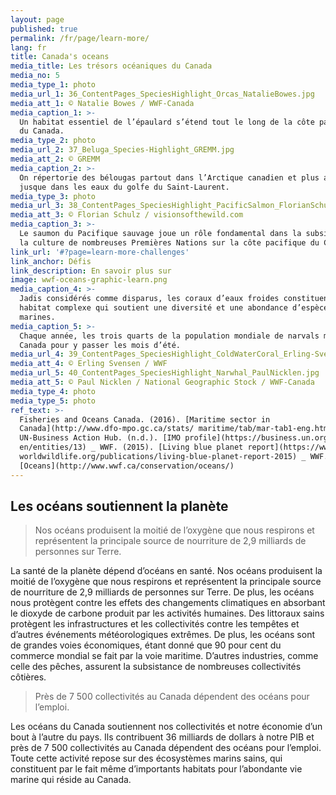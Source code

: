 ```yaml
---
layout: page
published: true
permalink: /fr/page/learn-more/
lang: fr
title: Canada's oceans
media_title: Les trésors océaniques du Canada
media_no: 5
media_type_1: photo
media_url_1: 36_ContentPages_SpeciesHighlight_Orcas_NatalieBowes.jpg
media_att_1: © Natalie Bowes / WWF-Canada
media_caption_1: >-
  Un habitat essentiel de l’épaulard s’étend tout le long de la côte pacifique
  du Canada.
media_type_2: photo
media_url_2: 37_Beluga_Species-Highlight_GREMM.jpg
media_att_2: © GREMM
media_caption_2: >-
  On répertorie des bélougas partout dans l’Arctique canadien et plus au sud
  jusque dans les eaux du golfe du Saint-Laurent.
media_type_3: photo
media_url_3: 38_ContentPages_SpeciesHighlight_PacificSalmon_FlorianSchulz.jpg
media_att_3: © Florian Schulz / visionsofthewild.com
media_caption_3: >-
  Le saumon du Pacifique sauvage joue un rôle fondamental dans la subsistance et
  la culture de nombreuses Premières Nations sur la côte pacifique du Canada.
link_url: '#?page=learn-more-challenges'
link_anchor: Défis
link_description: En savoir plus sur
image: wwf-oceans-graphic-learn.png
media_caption_4: >-
  Jadis considérés comme disparus, les coraux d’eaux froides constituent un
  habitat complexe qui soutient une diversité et une abondance d’espèces
  marines.
media_caption_5: >-
  Chaque année, les trois quarts de la population mondiale de narvals migrent au
  Canada pour y passer les mois d’été.
media_url_4: 39_ContentPages_SpeciesHighlight_ColdWaterCoral_Erling-Svensen.jpg
media_att_4: © Erling Svensen / WWF
media_url_5: 40_ContentPages_SpeciesHighlight_Narwhal_PaulNicklen.jpg
media_att_5: © Paul Nicklen / National Geographic Stock / WWF-Canada
media_type_4: photo
media_type_5: photo
ref_text: >-
  Fisheries and Oceans Canada. (2016). [Maritime sector in
  Canada](http://www.dfo-mpo.gc.ca/stats/ maritime/tab/mar-tab1-eng.htm) _
  UN-Business Action Hub. (n.d.). [IMO profile](https://business.un.org/
  en/entities/13) _ WWF. (2015). [Living blue planet report](https://www.
  worldwildlife.org/publications/living-blue-planet-report-2015) _ WWF. (n.d.).
  [Oceans](http://www.wwf.ca/conservation/oceans/)
---
```


## Les océans soutiennent la planète

> Nos océans produisent la moitié de l’oxygène que nous respirons et représentent la principale source de nourriture de 2,9 milliards de personnes sur Terre.

La santé de la planète dépend d’océans en santé. Nos océans produisent la moitié de l’oxygène que nous respirons et représentent la principale source de nourriture de 2,9 milliards de personnes sur Terre. De plus, les océans nous protègent contre les effets des changements climatiques en absorbant le dioxyde de carbone produit par les activités humaines. Des littoraux sains protègent les infrastructures et les collectivités contre les tempêtes et d’autres événements météorologiques extrêmes. De plus, les océans sont de grandes voies économiques, étant donné que 90 pour cent du commerce mondial se fait par la voie maritime. D’autres industries, comme celle des pêches, assurent la subsistance de nombreuses collectivités côtières.

> Près de 7 500 collectivités au Canada dépendent des océans pour l’emploi.

Les océans du Canada soutiennent nos collectivités et notre économie d’un bout à l’autre du pays. Ils contribuent 36 milliards de dollars à notre PIB et près de 7 500 collectivités au Canada dépendent des océans pour l’emploi. Toute cette activité repose sur des écosystèmes marins sains, qui constituent par le fait même d’importants habitats pour l’abondante vie marine qui réside au Canada.
